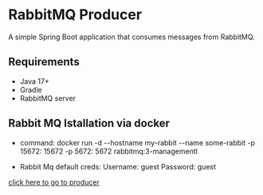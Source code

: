 # RabbitMQ Producer

A simple Spring Boot application that consumes messages from RabbitMQ.

## Requirements

- Java 17+
- Gradle
- RabbitMQ server

## Rabbit MQ Istallation via docker 

- command:
docker run -d --hostname my-rabbit --name some-rabbit -p 15672: 15672 -p 5672: 5672 rabbitmq:3-managementl

- Rabbit Mq default creds:
Username: guest
Password: guest

[click here to go to producer](https://github.com/daya1an/rabbitmq-consumer)
